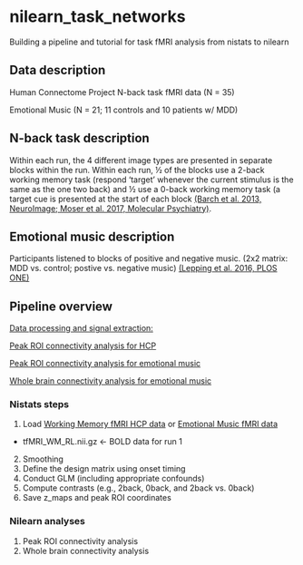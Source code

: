 # nilearn_task_networks
Building a pipeline and tutorial for task fMRI analysis from nistats to nilearn 

## Data description
Human Connectome Project N-back task fMRI data (N = 35)

Emotional Music (N = 21; 11 controls and 10 patients w/ MDD)

## N-back task description
Within each run, the 4 different image types are presented in separate blocks within the run. Within each run, ½ of the blocks use a 2-back working memory task (respond ‘target’ whenever the current stimulus is the same as the one two back) and ½ use a 0-back working memory task (a target cue is presented at the start of each block [(Barch et al. 2013, NeuroImage](https://www.sciencedirect.com/science/article/pii/S1053811913005351)[; Moser et al. 2017, Molecular Psychiatry)](https://www.nature.com/articles/mp2017247).

## Emotional music description
Participants listened to blocks of positive and negative music. (2x2 matrix: MDD vs. control; postive vs. negative music) [(Lepping et al. 2016, PLOS ONE)](https://www.ncbi.nlm.nih.gov/pmc/articles/PMC4902194/pdf/pone.0156859.pdf)

## Pipeline overview
[Data processing and signal extraction:](https://github.com/kfinc/nilearn_task_networks/blob/master/glm_hcp.ipynb)

[Peak ROI connectivity analysis for HCP](https://github.com/kfinc/nilearn_task_networks/blob/master/nilearn_HCP_pipeline.ipynb)

[Peak ROI connectivity analysis for emotional music](https://github.com/kfinc/nilearn_task_networks/blob/master/nistats_task_activations_demo_music_comb_groups.ipynb)

[Whole brain connectivity analysis for emotional music](https://github.com/kfinc/nilearn_task_networks/blob/master/nilearn_musictask_powerparcellation.ipynb)

### Nistats steps
1. Load [Working Memory fMRI HCP data](https://db.humanconnectome.org/) or [Emotional Music fMRI data](https://openneuro.org/datasets/ds000171)
  * tfMRI_WM_RL.nii.gz <- BOLD data for run 1
2. Smoothing
3. Define the design matrix using onset timing
4. Conduct GLM (including appropriate confounds)
5. Compute contrasts (e.g., 2back, 0back, and 2back vs. 0back)
6. Save z_maps and peak ROI coordinates 

### Nilearn analyses
1. Peak ROI connectivity analysis
2. Whole brain connectivity analysis

